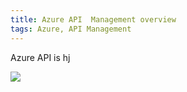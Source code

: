 ```yaml
---
title: Azure API  Management overview
tags: Azure, API Management
---
```

Azure API is hj

<img src="/images/apim.png" />